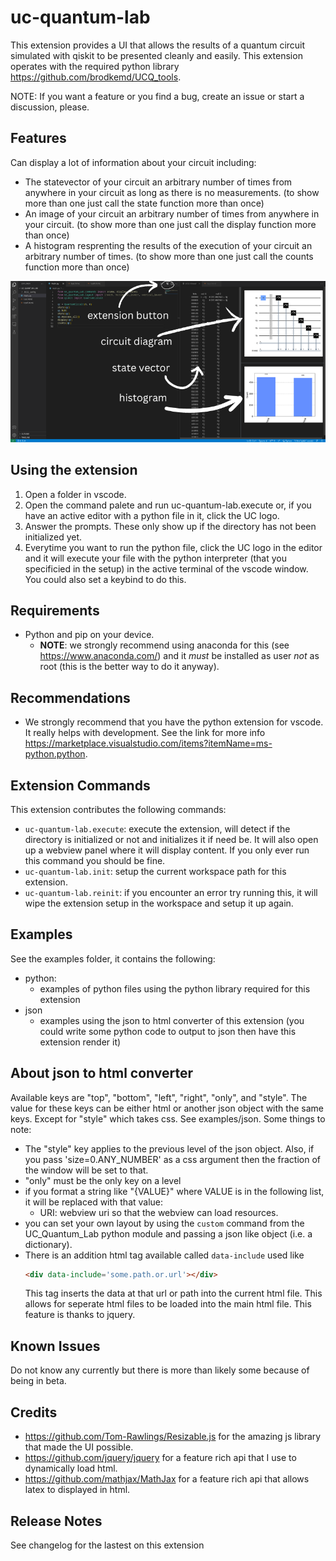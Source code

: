 # uc-quantum-lab

This extension provides a UI that allows the results of a quantum circuit simulated with qiskit to be presented cleanly and easily. This extension operates with the required python library https://github.com/brodkemd/UCQ_tools.

NOTE: If you want a feature or you find a bug, create an issue or start a discussion, please.

## Features
Can display a lot of information about your circuit including:
- The statevector of your circuit an arbitrary number of times from anywhere in your circuit as long as there is no measurements. (to show more than one just call the state function more than once)
- An image of your circuit an arbitrary number of times from anywhere in your circuit. (to show more than one just call the display function more than once)
- A histogram resprenting the results of the execution of your circuit an arbitrary number of times. (to show more than one just call the counts function more than once)

![interface](docs/images/annotated_ui.png)

## Using the extension
1. Open a folder in vscode.
2. Open the command palete and run uc-quantum-lab.execute or, if you have an active editor with a python file in it, click the UC logo.
3. Answer the prompts. These only show up if the directory has not been initialized yet.
4. Everytime you want to run the python file, click the UC logo in the editor and it will execute your file with the python interpreter (that you specificied in the setup) in the active terminal of the vscode window. You could also set a keybind to do this.

## Requirements
- Python and pip on your device. 
    - **NOTE**: we strongly recommend using anaconda for this (see https://www.anaconda.com/) and it *must* be installed as user *not* as root (this is the better way to do it anyway).
## Recommendations
- We strongly recommend that you have the python extension for vscode. It really helps with development. See the link for more info https://marketplace.visualstudio.com/items?itemName=ms-python.python.

## Extension Commands
This extension contributes the following commands:
- `uc-quantum-lab.execute`: execute the extension, will detect if the directory is initialized or not and initializes it if need be. It will also open up a webview panel where it will display content. If you only ever run this command you should be fine.
- `uc-quantum-lab.init`: setup the current workspace path for this extension.
- `uc-quantum-lab.reinit`: if you encounter an error try running this, it will wipe the extension setup in the workspace and setup it up again.

## Examples
See the examples folder, it contains the following:
- python:
    - examples of python files using the python library required for this extension
- json
    - examples using the json to html converter of this extension (you could write some python code to output to json then have this extension render it)

## About json to html converter
Available keys are "top", "bottom", "left", "right", "only", and "style". The value for these keys can be either html or another json object with the same keys. Except for "style" which takes css. See examples/json. Some things to note:
- The "style" key applies to the previous level of the json object. Also, if you pass 'size=0.ANY_NUMBER' as a css argument then the fraction of the window will be set to that.
- "only" must be the only key on a level
- if you format a string like "{VALUE}" where VALUE is in the following list, it will be replaced with that value:
    - URI: webview uri so that the webview can load resources.
- you can set your own layout by using the `custom` command from the UC_Quantum_Lab python module and passing a json like object (i.e. a dictionary).
- There is an addition html tag available called `data-include` used like 
    ```html
    <div data-include='some.path.or.url'></div>
    ```
    This tag inserts the data at that url or path into the current html file. This allows for seperate html files to be loaded into the main html file. This feature is thanks to jquery.
## Known Issues
Do not know any currently but there is more than likely some because of being in beta.

## Credits
- https://github.com/Tom-Rawlings/Resizable.js for the amazing js library that made the UI possible.
- https://github.com/jquery/jquery for a feature rich api that I use to dynamically load html.
- https://github.com/mathjax/MathJax for a feature rich api that allows latex to displayed in html.

## Release Notes
See changelog for the lastest on this extension